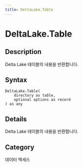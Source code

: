 ```yaml
---
title: DeltaLake.Table
---
```


# DeltaLake.Table


## Description

Delta Lake 테이블의 내용을 반환합니다.


## Syntax

```powerquery
DeltaLake.Table(
    directory as table,
    optional options as record
) as any
```


## Details

Delta Lake 테이블의 내용을 반환합니다.



## Category
데이터 액세스
